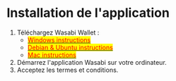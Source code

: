 # Installation de l'application

1. Téléchargez Wasabi Wallet :&#x20;
   * [<mark style="color:red;">Windows instructions</mark>](https://docs.wasabiwallet.io/using-wasabi/InstallPackage.html#windows)<mark style="color:red;"></mark>
   * <mark style="color:red;"></mark>[<mark style="color:red;">Debian & Ubuntu instructions</mark>](https://docs.wasabiwallet.io/using-wasabi/InstallPackage.html#debian-and-ubuntu)<mark style="color:red;"></mark>
   * <mark style="color:red;"></mark>[<mark style="color:red;">Mac instructions</mark>](https://docs.wasabiwallet.io/using-wasabi/InstallPackage.html#macos)<mark style="color:red;"></mark>
2. Démarrez l'application Wasabi sur votre ordinateur.
3. Acceptez les termes et conditions.
